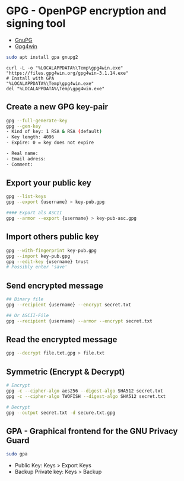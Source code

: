 # GPG - OpenPGP encryption and signing tool

* [GnuPG](https://gnupg.org/download/)
* [Gpg4win](https://gpg4win.org/download.html)

```bash
sudo apt install gpa gnupg2
```

```shell
curl -L -o "%LOCALAPPDATA%\Temp\gpg4win.exe" "https://files.gpg4win.org/gpg4win-3.1.14.exe"
# Install with GPA
"%LOCALAPPDATA%\Temp\gpg4win.exe"
del "%LOCALAPPDATA%\Temp\gpg4win.exe"
```

## Create a new GPG key-pair

```bash
gpg --full-generate-key
gpg --gen-key
- Kind of key: 1 RSA & RSA (default)
- Key length: 4096
- Expire: 0 = key does not expire

- Real name:
- Email adress:
- Comment:
```

## Export your public key

```bash
gpg --list-keys
gpg --export {username} > key-pub.gpg

#### Export als ASCII
gpg --armor --export {username} > key-pub-asc.gpg
```

## Import others public key

```bash
gpg --with-fingerprint key-pub.gpg
gpg --import key-pub.gpg
gpg --edit-key {username} trust
# Possibly enter 'save'
```

## Send encrypted message

```bash
## Binary file
gpg --recipient {username} --encrypt secret.txt

## Or ASCII-File
gpg --recipient {username} --armor --encrypt secret.txt
```

## Read the encrypted message

```bash
gpg --decrypt file.txt.gpg > file.txt
```

## Symmetric (Encrypt & Decrypt)

```bash
# Encrypt
gpg -c --cipher-algo aes256 --digest-algo SHA512 secret.txt
gpg -c --cipher-algo TWOFISH --digest-algo SHA512 secret.txt

# Decrypt
gpg --output secret.txt -d secure.txt.gpg
```

## GPA - Graphical frontend for the GNU Privacy Guard

```bash
sudo gpa
```

* Public Key: Keys > Export Keys
* Backup Private key: Keys > Backup
